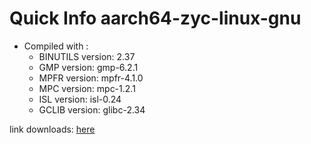 # Quick Info aarch64-zyc-linux-gnu
* Compiled with :
  * BINUTILS version: 2.37
  * GMP version: gmp-6.2.1
  * MPFR version: mpfr-4.1.0
  * MPC version: mpc-1.2.1
  * ISL version: isl-0.24
  * GCLIB version: glibc-2.34

link downloads: <a href='https://github.com/ZyCromerZ/compiled-gcc/releases/download/vaarch64-zyc-linux-gnu-12.x-gnu-20210924/aarch64-zyc-linux-gnu-12.x-gnu-20210924.tar.gz'>here</a>
